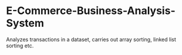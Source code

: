# E-Commerce-Business-Analysis-System
Analyzes transactions in a dataset, carries out array sorting, linked list sorting etc.
